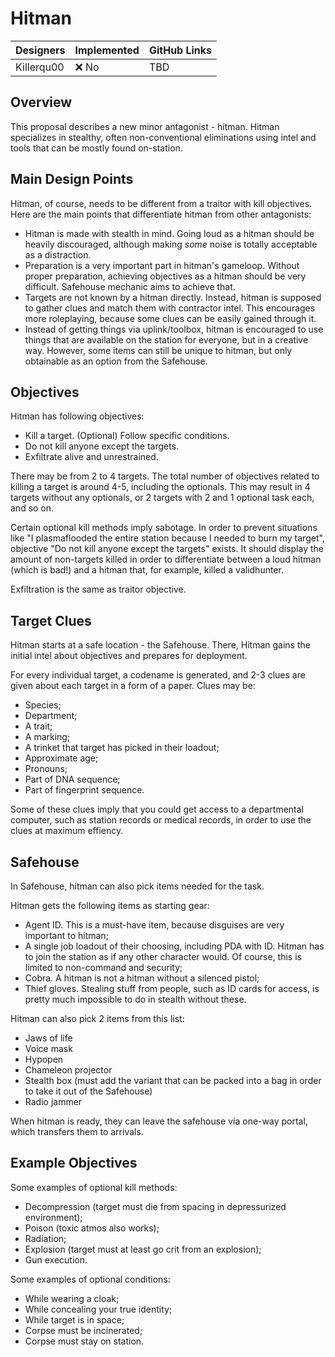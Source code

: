 # Hitman

| Designers | Implemented | GitHub Links |
|---|---|---|
| Killerqu00 | :x: No | TBD |

## Overview

This proposal describes a new minor antagonist - hitman.
Hitman specializes in stealthy, often non-conventional eliminations using intel and tools that can be mostly found on-station.

## Main Design Points

Hitman, of course, needs to be different from a traitor with kill objectives. Here are the main points that differentiate hitman from other antagonists:

- Hitman is made with stealth in mind. Going loud as a hitman should be heavily discouraged, although making *some* noise is totally acceptable as a distraction.
- Preparation is a very important part in hitman's gameloop. Without proper preparation, achieving objectives as a hitman should be very difficult. Safehouse mechanic aims to achieve that.
- Targets are not known by a hitman directly. Instead, hitman is supposed to gather clues and match them with contractor intel. This encourages more roleplaying, because some clues can be easily gained through it.
- Instead of getting things via uplink/toolbox, hitman is encouraged to use things that are available on the station for everyone, but in a creative way. However, some items can still be unique to hitman, but only obtainable as an option from the Safehouse.

## Objectives

Hitman has following objectives:

- Kill a target. (Optional) Follow specific conditions.
- Do not kill anyone except the targets.
- Exfiltrate alive and unrestrained.

There may be from 2 to 4 targets. The total number of objectives related to killing a target is around 4-5, including the optionals. This may result in 4 targets without any optionals, or 2 targets with 2 and 1 optional task each, and so on.

Certain optional kill methods imply sabotage. In order to prevent situations like "I plasmaflooded the entire station because I needed to burn my target", objective "Do not kill anyone except the targets" exists. It should display the amount of non-targets killed in order to differentiate between a loud hitman (which is bad!) and a hitman that, for example, killed a validhunter.

Exfiltration is the same as traitor objective.

## Target Clues

Hitman starts at a safe location - the Safehouse. There, Hitman gains the initial intel about objectives and prepares for deployment.

For every individual target, a codename is generated, and 2-3 clues are given about each target in a form of a paper. Clues may be:

- Species;
- Department;
- A trait;
- A marking;
- A trinket that target has picked in their loadout;
- Approximate age;
- Pronouns;
- Part of DNA sequence;
- Part of fingerprint sequence.

Some of these clues imply that you could get access to a departmental computer, such as station records or medical records, in order to use the clues at maximum effiency.

## Safehouse

In Safehouse, hitman can also pick items needed for the task.

Hitman gets the following items as starting gear:

- Agent ID. This is a must-have item, because disguises are very important to hitman;
- A single job loadout of their choosing, including PDA with ID. Hitman has to join the station as if any other character would. Of course, this is limited to non-command and security;
- Cobra. A hitman is not a hitman without a silenced pistol;
- Thief gloves. Stealing stuff from people, such as ID cards for access, is pretty much impossible to do in stealth without these.

Hitman can also pick 2 items from this list:

- Jaws of life
- Voice mask
- Hypopen
- Chameleon projector
- Stealth box (must add the variant that can be packed into a bag in order to take it out of the Safehouse)
- Radio jammer

When hitman is ready, they can leave the safehouse via one-way portal, which transfers them to arrivals.

## Example Objectives

Some examples of optional kill methods:
- Decompression (target must die from spacing in depressurized environment);
- Poison (toxic atmos also works);
- Radiation;
- Explosion (target must at least go crit from an explosion);
- Gun execution.

Some examples of optional conditions:
- While wearing a cloak;
- While concealing your true identity;
- While target is in space;
- Corpse must be incinerated;
- Corpse must stay on station.